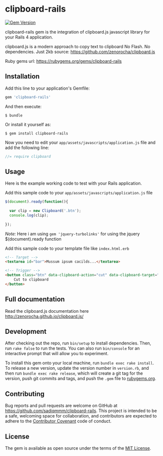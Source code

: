 # clipboard-rails
[![Gem Version](https://badge.fury.io/rb/clipboard-rails.svg)](http://badge.fury.io/rb/clipboard-rails)

clipboard-rails gem is the integration of clipboard.js javascript library for your Rails 4 application.

clipboard.js is a modern approach to copy text to clipboard No Flash. No dependencies. Just 2kb
source: https://github.com/zenorocha/clipboard.js

Ruby gems url: https://rubygems.org/gems/clipboard-rails

## Installation

Add this line to your application's Gemfile:

```ruby
gem 'clipboard-rails'
```

And then execute:

    $ bundle

Or install it yourself as:

    $ gem install clipboard-rails

Now you need to edit your `app/assets/javascripts/application.js` file and add the following line:
``` javascript
//= require clipboard
```

## Usage

Here is the example working code to test with your Rails application.

Add this sample code to your `app/assets/javascripts/application.js` file

``` javascript
$(document).ready(function(){  
  
  var clip = new Clipboard('.btn');
  console.log(clip);
	
});
```

*Note:* Here i am using `gem 'jquery-turbolinks'` for using the jquery $(document).ready function 

Add this sample code to your template file like `index.html.erb`

``` html
<!-- Target -->
<textarea id="bar">Mussum ipsum cacilds...</textarea>

<!-- Trigger -->
<button class="btn" data-clipboard-action="cut" data-clipboard-target="#bar">
    Cut to clipboard
</button>
```

## Full documentation 

Read the clipboard.js documentation here http://zenorocha.github.io/clipboard.js/

## Development

After checking out the repo, run `bin/setup` to install dependencies. Then, run `rake false` to run the tests. You can also run `bin/console` for an interactive prompt that will allow you to experiment.

To install this gem onto your local machine, run `bundle exec rake install`. To release a new version, update the version number in `version.rb`, and then run `bundle exec rake release`, which will create a git tag for the version, push git commits and tags, and push the `.gem` file to [rubygems.org](https://rubygems.org).

## Contributing

Bug reports and pull requests are welcome on GitHub at https://github.com/sadiqmmm/clipboard-rails. This project is intended to be a safe, welcoming space for collaboration, and contributors are expected to adhere to the [Contributor Covenant](contributor-covenant.org) code of conduct.


## License

The gem is available as open source under the terms of the [MIT License](http://opensource.org/licenses/MIT).

